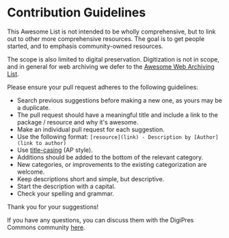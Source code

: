 # Contribution Guidelines

This Awesome List is not intended to be wholly comprehensive, but to link out to other more comprehensive resources.  The goal is to get people started, and to emphasis community-owned resources.

The scope is also limited to digital preservation. Digitization is not in scope, and in general for web archiving we defer to the [Awesome Web Archiving List](https://github.com/iipc/awesome-web-archiving).

Please ensure your pull request adheres to the following guidelines:

- Search previous suggestions before making a new one, as yours may be a duplicate.
- The pull request should have a meaningful title and include a link to the package / resource and why it's awesome.
- Make an individual pull request for each suggestion.
- Use the following format: `[resource](link) - Description by [Author](link to author)`
- Use [title-casing](https://en.wikipedia.org/wiki/Title_case) (AP style).
- Additions should be added to the bottom of the relevant category.
- New categories, or improvements to the existing categorization are welcome.
- Keep descriptions short and simple, but descriptive.
- Start the description with a capital.
- Check your spelling and grammar.

Thank you for your suggestions!

If you have any questions, you can discuss them with the DigiPres Commons community [here](https://github.com/orgs/digipres/discussions).